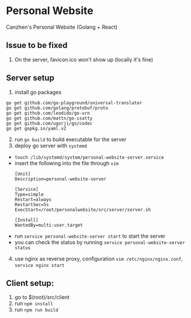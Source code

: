 # Personal Website
Canzhen's Personal Website (Golang + React)

## Issue to be fixed
1. On the server, favicon.ico won't show up (locally it's fine)


## Server setup
1. install go packages
```
go get github.com/go-playground/universal-translator
go get github.com/golang/protobuf/proto
go get github.com/leodido/go-urn
go get github.com/mattn/go-isatty
go get github.com/ugorji/go/codec
go get gopkg.in/yaml.v2
```
2. run `go build` to build executable for the server
3. deploy go server with `systemd`

- `touch /lib/systemd/system/personal-website-server.service`
- insert the following into the file through `vim` 
    ```
    [Unit]
    Description=personal-website-server

    [Service]
    Type=simple
    Restart=always
    RestartSec=5s
    ExecStart=/root/personalwebsite/src/server/server.sh

    [Install]
    WantedBy=multi-user.target
    ```
- run `service personal-website-server start` to start the server
- you can check the status by running `service personal-website-server status`

4. use nginx as reverse proxy, configuration `vim /etc/nginx/nginx.conf`, `service nginx start`

## Client setup:
1. go to $(root)/src/client
2. run `npm install`
3. run `npm run build`
